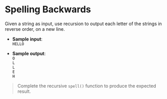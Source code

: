 # Spelling Backwards

Given a string as input, use recursion to output each letter of the strings in reverse order, on a new line.

- **Sample input**:  
`HELLO`

- **Sample output**:  
`O`  
`L`  
`L`  
`E`  
`H`  

>Complete the recursive `spell()` function to produce the expected result.
